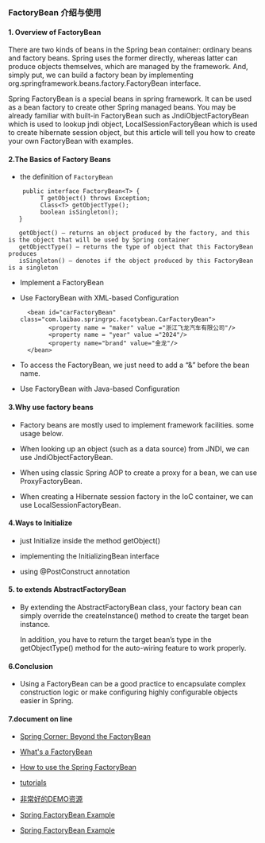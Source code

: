 ###     FactoryBean 介绍与使用
 
#### 1. Overview of FactoryBean
There are two kinds of beans in the Spring bean container: ordinary beans and factory beans. 
Spring uses the former directly, whereas latter can produce objects themselves, which are managed by the framework.
And, simply put, we can build a factory bean by implementing org.springframework.beans.factory.FactoryBean interface.

Spring FactoryBean is a special beans in spring framework. 
It can be used as a bean factory to create other Spring managed beans. 
You may be already familiar with built-in FactoryBean such as JndiObjectFactoryBean which is used to lookup jndi object, 
LocalSessionFactoryBean which is used to create hibernate session object, but this article will tell you how to create your own FactoryBean with examples.


#### 2.The Basics of Factory Beans

* the definition of  ```FactoryBean ```

```
    public interface FactoryBean<T> {
         T getObject() throws Exception;
         Class<T> getObjectType();
         boolean isSingleton();
   }
   
   getObject() – returns an object produced by the factory, and this is the object that will be used by Spring container
   getObjectType() – returns the type of object that this FactoryBean produces
   isSingleton() – denotes if the object produced by this FactoryBean is a singleton
```

* Implement a FactoryBean

* Use FactoryBean with XML-based Configuration
        
        <bean id="carFactoryBean" class="com.laibao.springrpc.facotybean.CarFactoryBean">
              <property name = "maker" value ="浙江飞龙汽车有限公司"/>
              <property name = "year" value ="2024"/>
              <property name="brand" value="金龙"/>
        </bean>
       
* To access the FactoryBean, we just need to add a “&” before the bean name.

* Use FactoryBean with Java-based Configuration

       
#### 3.Why use factory beans
* Factory beans are mostly used to implement framework facilities. some usage below.

* When looking up an object (such as a data source) from JNDI, we can use JndiObjectFactoryBean.

* When using classic Spring AOP to create a proxy for a bean, we can use ProxyFactoryBean.

* When creating a Hibernate session factory in the IoC container, we can use LocalSessionFactoryBean.
       
#### 4.Ways to Initialize
* just Initialize inside the method getObject()

* implementing the InitializingBean interface

* using @PostConstruct annotation

#### 5. to extends AbstractFactoryBean

* By extending the AbstractFactoryBean class, your factory bean can simply override the createInstance() method to create the target bean instance. 
    
  In addition, you have to return the target bean’s type in the getObjectType() method for the auto-wiring feature to work properly.

#### 6.Conclusion

* Using a FactoryBean can be a good practice to encapsulate complex construction logic or make configuring highly configurable objects easier in Spring.
       
 #### 7.document on line
 
 * [Spring Corner: Beyond the FactoryBean](http://joshlong.com/jl/blogPost/spring_corner_beyond_the_factorybean.html)
 
 * [What's a FactoryBean](https://spring.io/blog/2011/08/09/what-s-a-factorybean)
 
 * [How to use the Spring FactoryBean](http://www.baeldung.com/spring-factorybean)
 
 * [tutorials](https://github.com/eugenp/tutorials/tree/master/spring-core)
 
 * [非常好的DEMO资源](https://github.com/eugenp/tutorials)
 
 * [Spring FactoryBean Example](https://howtodoinjava.com/spring-core/how-to-create-beans-using-spring-factorybean/)
 
 * [Spring FactoryBean Example](https://www.dev2qa.com/spring-factorybean-example/)